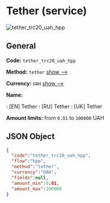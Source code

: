 
# Tether (service) 
![tether_trc20_uah_hpp](https://static.openfintech.io/payment_methods/tether_trc20_uah_hpp/logo.svg?w=400&c=v0.59.26#w200)  

## General 
 
**Code:** `tether_trc20_uah_hpp` 
 
**Method:** `tether` 
 [show -->](/payment-methods/tether/) 
 
**Currency:** `UAH` [show -->](/currencies/UAH/) 
 
**Name:** 
 
:	[EN] Tether 
:	[RU] Tether 
:	[UK] Tether 
 
**Amount limits:** from `0.01` to `100000` UAH 

## JSON Object 

```json
{
  "code":"tether_trc20_uah_hpp",
  "flow":"hpp",
  "method":"tether",
  "currency":"UAH",
  "fields":null,
  "amount_min":0.01,
  "amount_max":100000
}
```  
